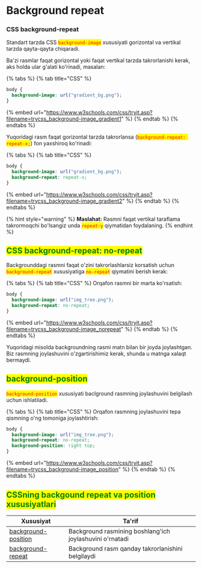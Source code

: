 # Background repeat

### CSS background-repeat <a href="#css-background-image-repeat" id="css-background-image-repeat"></a>

Standart tarzda CSS <mark style="color:red;">`background-image`</mark> xususiyati gorizontal va vertikal tarzda qayta-qayta chiqaradi.

Ba'zi rasmlar faqat gorizontal yoki faqat vertikal tarzda takrorlanishi kerak, aks holda ular g'alati ko'rinadi, masalan:

{% tabs %}
{% tab title="CSS" %}
```css
body {
  background-image: url("gradient_bg.png");
}
```

{% embed url="https://www.w3schools.com/css/tryit.asp?filename=trycss_background-image_gradient1" %}
{% endtab %}
{% endtabs %}

Yuqoridagi rasm faqat gorizontal tarzda takrorlansa (<mark style="color:red;">`background-repeat: repeat-x;`</mark>) fon yaxshiroq ko'rinadi:

{% tabs %}
{% tab title="CSS" %}
```css
body {
  background-image: url("gradient_bg.png");
  background-repeat: repeat-x;
}
```

{% embed url="https://www.w3schools.com/css/tryit.asp?filename=trycss_background-image_gradient2" %}
{% endtab %}
{% endtabs %}

{% hint style="warning" %}
**Maslahat:** Rasmni faqat vertikal taraflama takrormoqchi bo'lsangiz unda <mark style="color:red;">`repeat-y`</mark> qiymatidan foydalaning.
{% endhint %}

## <mark style="color:green;">CSS background-repeat: no-repeat</mark> <a href="#css-background-repeat-no-repeat" id="css-background-repeat-no-repeat"></a>

Backgrounddagi rasmni faqat o'zini takrorlashlarsiz korsatish uchun <mark style="color:red;">`background-repeat`</mark> xususiyatiga <mark style="color:red;">`no-repeat`</mark> qiymatini berish kerak:

{% tabs %}
{% tab title="CSS" %}
Orqafon rasmni bir marta ko'rsatish:

```css
body {
  background-image: url("img_tree.png");
  background-repeat: no-repeat;
}
```

{% embed url="https://www.w3schools.com/css/tryit.asp?filename=trycss_background-image_norepeat" %}
{% endtab %}
{% endtabs %}

Yuqoridagi misolda backgroundning rasmi matn bilan bir joyda joylashtgan. Biz rasmning joylashuvini o'zgartirishimiz kerak, shunda u matnga xalaqt bermaydi.

## <mark style="color:green;">background-position</mark> <a href="#css-background-position" id="css-background-position"></a>

<mark style="color:red;">`background-position`</mark> xususiyati baclground rasmning joylashuvini belgilash uchun ishlatiladi.

{% tabs %}
{% tab title="CSS" %}
Orqafon rasmning joylashuvini tepa qismning o'ng tomoniga joylashtirish:

```css
body {
  background-image: url("img_tree.png");
  background-repeat: no-repeat;
  background-position: right top;
}
```

{% embed url="https://www.w3schools.com/css/tryit.asp?filename=trycss_background-image_position" %}
{% endtab %}
{% endtabs %}

## <mark style="color:green;">CSSning backgound repeat va position xususiyatlari</mark>

| Xususiyat                                                                           | Ta'rif                                                   |
| ----------------------------------------------------------------------------------- | -------------------------------------------------------- |
| [background-position](https://www.w3schools.com/cssref/pr\_background-position.asp) | Background rasmining boshlang'ich joylashuvini o'rnatadi |
| [background-repeat](https://www.w3schools.com/cssref/pr\_background-repeat.asp)     | Background rasm qanday takrorlanishini belgilaydi        |
